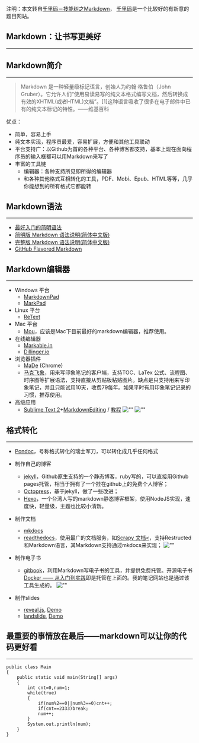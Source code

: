 注明：本文转自[千里码－技能树之Markdown](http://www.qlcoder.com/task/7584)， [千里码](http://www.qlcoder.com/home)是一个比较好的有新意的题目网站。

Markdown：让书写更美好
---
---

Markdown简介　　
---
---
> Markdown 是一种轻量级标记语言，创始人为约翰·格鲁伯（John Gruber）。它允许人们“使用易读易写的纯文本格式编写文档，然后转换成有效的XHTML(或者HTML)文档”。[1]这种语言吸收了很多在电子邮件中已有的纯文本标记的特性。——维基百科　　

优点：
* 简单，容易上手
* 纯文本实现，程序员最爱，容易扩展，方便和其他工具联动
* 平台支持广：以Github为首的各种平台、各种博客都支持，基本上现在面向程序员的输入框都可以用Markdown来写了
* 丰富的工具链
	* 编辑器：各种支持所见即所得的编辑器
	* 和各种其他格式互相转化的工具，PDF、Mobi、Epub、HTML等等，几乎你能想到的所有格式它都能转   

Markdown语法
---
---
* [最好入门的简明语法](http://ibruce.info/2013/11/26/markdown/)
* [简明版 Markdown 语法说明(简体中文版)](http://wowubuntu.com/markdown/basic.html)
* [完整版 Markdown 语法说明(简体中文版)](http://wowubuntu.com/markdown/index.html)
* [GitHub Flavored Markdown](https://help.github.com/articles/github-flavored-markdown/)

Markdown编辑器
---
---
* Windows 平台
	* [MarkdownPad](http://markdownpad.com/)
	* [MarkPad](http://code52.org/DownmarkerWPF/)
* Linux 平台
	* [ReText](http://sourceforge.net/p/retext/home/ReText/)
* Mac 平台
	* [Mou](http://mouapp.com/)，应该是Mac下目前最好的markdown编辑器，推荐使用。
* 在线编辑器
	* [Markable.in](http://markable.in/)
	* [Dillinger.io](http://dillinger.io/)
* 浏览器插件
	* [MaDe](https://chrome.google.com/webstore/detail/oknndfeeopgpibecfjljjfanledpbkog) (Chrome)
	* [马克飞象](http://maxiang.info/)，用来写印象笔记的客户端，支持TOC、LaTex 公式、流程图、时序图等扩展语法，支持直接从剪贴板粘贴图片。缺点是只支持用来写印象笔记，并且只能试用10天，收费79每年。如果平时有用印象笔记记录的习惯，推荐使用。
* 高级应用
	* [Sublime Text 2](http://www.sublimetext.com/2)+[MarkdownEditing](http://ttscoff.github.io/MarkdownEditing/) / [教程](http://lucifr.com/2012/07/12/markdownediting-for-sublime-text-2/)
![""](http://upload-images.jianshu.io/upload_images/3043598-83f293d024844625.png?imageMogr2/auto-orient/strip%7CimageView2/2/w/1240)
![""](http://upload-images.jianshu.io/upload_images/3043598-aec23a98bc1a773a.png?imageMogr2/auto-orient/strip%7CimageView2/2/w/1240)

格式转化
---
---
* [Pondoc](http://johnmacfarlane.net/pandoc)，号称格式转化的瑞士军刀，可以转化成几乎任何格式
* 制作自己的博客
	* [jekyll](href="http://jekyllcn.com/)，Github原生支持的一个静态博客，ruby写的，可以直接用Github pages托管，相当于拥有了一个挂在github上的免费个人博客；
	* [Octopress](http://octopress.org/)，基于jekyll，做了一些改进；
	* [Hexo](http://hexo.io/index.html)，一个台湾人写的markdown静态博客框架，使用NodeJS实现，速度快，轻量级，主题也比较小清新。
* 制作文档
	* [mkdocs](http://www.mkdocs.org/)
	* [readthedocs](https://readthedocs.org/)，使用最广的文档服务，如[Scrapy 文档<](https://scrapy-chs.readthedocs.org/zh_CN/0.24/index.html)，支持Restructed和Markdown语言，其Markdown支持通过mkdocs来实现；
![""](http://upload-images.jianshu.io/upload_images/3043598-bc651385791bd338.png?imageMogr2/auto-orient/strip%7CimageView2/2/w/1240)
* 制作电子书
	* [gitbook](https://www.gitbook.com/)，利用Markdown写电子书的工具，并提供免费托管。开源电子书[Docker —— 从入门到实践](http://yeasy.gitbooks.io/docker_practice/)即是托管在上面的。我的笔记网站也是通过该工具生成的。
![""](http://upload-images.jianshu.io/upload_images/3043598-56c770351091c6ef.png?imageMogr2/auto-orient/strip%7CimageView2/2/w/1240)

* 制作slides
	* [reveal.js](https://github.com/hakimel/reveal.js), [Demo](http://lab.hakim.se/reveal-js/#/)
	* [landslide](https://github.com/adamzap/landslide), [Demo](http://adamzap.com/misc/presentation.html#slide1)

最重要的事情放在最后——markdown可以让你的代码更好看
---
---

```
public class Main
{
    public static void main(String[] args)
    {
        int cnt=0,num=1;
        while(true)
        {
            if(num%2==0||num%3==0)cnt++;
            if(cnt==2333)break;
            num++;
        }
        System.out.println(num);
    }
}
```

